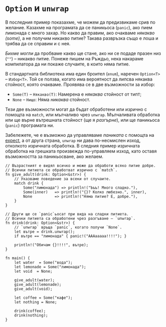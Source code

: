 # `Option` и `unwrap`

В последния пример показахме, че можем да предизвикаме срив по желание. Казахме
на програмата да се паникьоса (`panic`), ако пием лимонада с много захар. Но
какво да правим, ако очакваме _някакво (some)_, а не получим никакво питие?
Такава развръзка също е лоша и трябва да се справим и с нея.

_Бихме могли_ да пробваме какво ще стане, ако ни се подаде празен низ (`""`) –
никакво питие. Понеже пишем на Ръждьо, нека накараме компилатора да ни покаже
случаите, в които няма питие.

В стандартната библиотека има един броител (`enum`), наречен `Option<T>` –
`Избор<Т>`. Той се ползва, когато има вероятност да липсва някаква стойност,
която очакваме. Проявява се в две възможности за избор:

* `Some(T)` – `Някакво(T)`: Намерена е _някаква_ стойност от тип`T`;
* `None` – `Нищо`: Няма _никаква_ стойност.

Тези две възможности могат да бъдат обработени или изрично с помощта на `match`, или
мълчаливо чрез `unwrap`. Мълчаливата обработка или ще върне вътрешната стойност (ще
я _разгърне_), или ще паникьоса (`panic`) програмата ни.

Забележете, че е възможно да управляваме _паниката_ с помощта на
[expect][expect], а от друга страна, `unwrap` ни дава по-несмислен изход,
отколкото изричната обработка. В следния пример изричната обработка на грешката
произвежда по-управляем изход, като оставя възможността за паникьосване, ако желаем.

```rust,editable,ignore,mdbook-runnable
// Възрастният е видял всичко и може да обработи всяко питие добре.
// Всички питиета се обработват изрично с `match`.
fn give_adult(drink: Option<&str>) {
    // Указваме поведение за всеки от случаите.
    match drink {
        Some("лимонада") => println!("Ъъъ! Много сладко."),
        Some(inner)   => println!("{}? Колко любезно.", inner),
        None          => println!("Няма питие? Е, добре."),
    }
}

// Други ще се `panic`ьосат при вида на сладки питиета.
// Всички питиета са обработени чрез разгъване – `unwrap`.
fn drink(drink: Option<&str>) {
    // `unwrap` връща `panic`, когато получи `None`.
    let вътре = drink.unwrap();
    if вътре == "лимонада" { panic!("AAAaaaaa!!!!"); }

    println!("Обичам {}!!!!", вътре);
}

fn main() {
    let water  = Some("вода");
    let lemonade = Some("лимонада");
    let void  = None;

    give_adult(water);
    give_adult(lemonade);
    give_adult(void);

    let coffee = Some("кафе");
    let nothing = None;

    drink(coffee);
    drink(nothing);
}
```

[expect]: https://doc.rust-lang.org/std/option/enum.Option.html#method.expect
